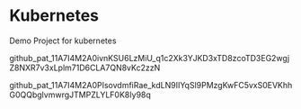 # Kubernetes
Demo Project for kubernetes

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

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
